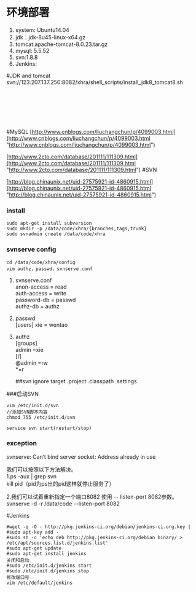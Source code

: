# 环境部署

1. system: Ubuntu14.04
2. jdk：jdk-8u45-linux-x64.gz
3. tomcat:apache-tomcat-8.0.23.tar.gz
4. mysql: 5.5.52
5. svn:1.8.8
6. Jenkins:


#JDK and tomcat
svn://123.207.137.250:8082/xhra/shell_scripts/install_jdk8_tomcat8.sh
<pre><code>
<role rolename="manager"/>  
<role rolename="manager-gui"/>  
<role rolename="admin"/>  
<role rolename="admin-gui"/>  
<user username="tomcat" password="tomcat" roles="admin-gui,admin,manager-gui,manager"/>  
</pre></code>


#MySQL
[http://www.cnblogs.com/liuchangchun/p/4099003.html](http://www.cnblogs.com/liuchangchun/p/4099003.html "http://www.cnblogs.com/liuchangchun/p/4099003.html")

[http://www.2cto.com/database/201111/111309.html](http://www.2cto.com/database/201111/111309.html "http://www.2cto.com/database/201111/111309.html")
#SVN  

[http://blog.chinaunix.net/uid-27575921-id-4860915.html](http://blog.chinaunix.net/uid-27575921-id-4860915.html "http://blog.chinaunix.net/uid-27575921-id-4860915.html")

### install
	sudo apt-get install subversion
	sudo mkdir -p /data/code/xhra/{branches,tags,trunk}
	sudo svnadmin create /data/code/xhra

### svnserve config
	cd /data/code/xhra/config
	vim authz，passwd，svnserve.conf
1. svnserve.conf  
anon-access = read  
auth-access = write  
password-db = passwd  
authz-db = authz  
2. passwd  
[users]
xie = wentao  
3. authz  
[groups]  
admin =xie  
[/]  
@admin =rw  
*=r  


	##svn ignore
	target
	.project
	.classpath
	.settings

###启动SVN

	vim /etc/init.d/svn  
	//添加SVN脚本内容  
	chmod 755 /etc/init.d/svn  

	service svn start(restart/stop)


### exception

svnserve: Can’t bind server socket: Address already in use

我们可以按照以下方法解决。  
1.ps -aux | grep svn  
kill pid（pid为ps出的pid这样就停止服务了）

2.我们可以试着重新指定一个端口8082 使用 -- listen-port 8082参数。  
svnserve -d -r /data/code --listen-port 8082


#Jenkins

	#wget -q -O - http://pkg.jenkins-ci.org/debian/jenkins-ci.org.key | #sudo apt-key add -  
	#sudo sh -c 'echo deb http://pkg.jenkins-ci.org/debian binary/ > /etc/apt/sources.list.d/jenkins.list'  
	#sudo apt-get update  
	#sudo apt-get install jenkins  
	关闭和启动
	#sudo /etc/init.d/jenkins start  
	#sudo /etc/init.d/jenkins stop
	修改端口号
	vim /etc/default/jenkins  